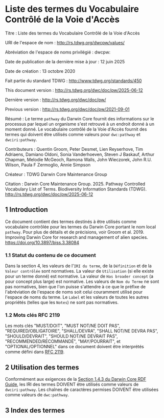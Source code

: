 # Liste des termes du Vocabulaire Contrôlé de la Voie d'Accès

Titre
: Liste des termes du Vocabulaire Contrôlé de la Voie d'Accès

URI de l'espace de nom
: <http://rs.tdwg.org/dwcpw/values/>

Abréviation de l'espace de noms privilégié
: dwcpw:

Date de publication de la dernière mise à jour
: 12 juin 2025

Date de création
: 13 octobre 2020

Fait partie du standard TDWG
: <http://www.tdwg.org/standards/450>

This document version
: <http://rs.tdwg.org/dwc/doc/pw/2025-06-12>

Dernière version
: <http://rs.tdwg.org/dwc/doc/pw/>

Previous version
: <http://rs.tdwg.org/dwc/doc/pw/2021-09-01>

Résumé
: Le terme `pathway` du Darwin Core fournit des informations sur le processus par lequel un organisme s'est retrouvé à un endroit donné à un moment donné. Le vocabulaire contrôlé de la Voie d'Accès fournit des termes qui doivent être utilisés comme valeurs pour `dwc:pathway` et `dwciri:pathway`.

Contributeurs
: Quentin Groom, Peter Desmet, Lien Reyserhove, Tim Adriaens, Damiano Oldoni, Sonia Vanderhoeven, Steven J Baskauf, Arthur Chapman, Melodie McGeoch, Ramona Walls, John Wieczorek, John R.U. Wilson, Paula F Zermoglio, Annie Simpson

Créateur
: TDWG Darwin Core Maintenance Group

Citation
: Darwin Core Maintenance Group. 2025. Pathway Controlled Vocabulary List of Terms. Biodiversity Information Standards (TDWG). <http://rs.tdwg.org/dwc/doc/pw/2025-06-12>

## 1 Introduction

Ce document contient des termes destinés à être utilisés comme vocabulaire contrôlée pour les termes du Darwin Core portant le nom local `pathway`. Pour plus de détails et de précisions, voir Groom et al. 2019. Improving Darwin Core for research and management of alien species. <https://doi.org/10.3897/biss.3.38084>

### 1.1 Statut du contenu de ce document

Dans la section 4, les valeurs de l'`IRI du terme`, de la `Définition` et de la `Valeur contrôlée` sont normatives. La valeur de `Utilisation` (si elle existe pour un terme donné) est normative.  La valeur de `Has broader concept` (a pour concept plus large) est normative. Les valeurs de `Nom du Terme` ne sont pas normatives, bien que l'on puisse s'attendre à ce que le préfixe de l'abréviation de l'espace de noms soit celui couramment utilisé pour l'espace de noms du terme.  Le `Label` et les valeurs de toutes les autres propriétés (telles que les `Notes`) ne sont pas normatives.

### 1.2 Mots clés RFC 2119

Les mots clés "MUST/DOIT", "MUST NOT/NE DOIT PAS", "REQUIRED/OBLIGATOIRE", "SHALL/DEVRA", "SHALL NOT/NE DEVRA PAS", "SHOULD/DEVRAIT", "SHOULD NOT/NE DEVRAIT PAS", "RECOMMENDED/RECOMMANDÉ", "MAY/POURRAIT", et "OPTIONAL/OPTIONNEL" dans ce document doivent être interprétés comme défini dans [RFC 2119](https://tools.ietf.org/html/rfc2119).

## 2 Utilisation des termes

Conformément aux exigences de la [Section 1.4.3 du Darwin Core RDF Guide](https://dwc.tdwg.org/rdf/#143-use-of-darwin-core-terms-in-rdf-normative), les IRI des termes DOIVENT être utilisés comme valeurs de `dwciri:pathway`. Les chaînes de caractères permises DOIVENT être utilisées comme valeurs de `dwc:pathway`.

## 3 Index des termes
